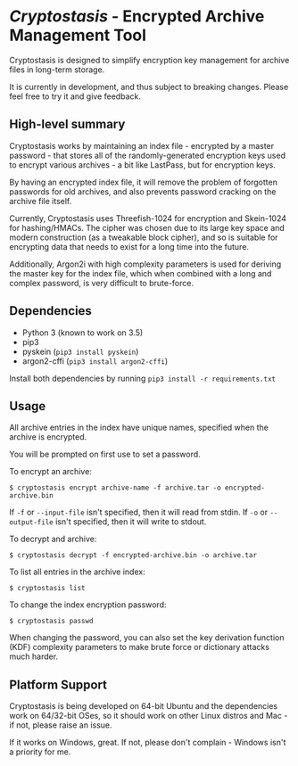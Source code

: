 *Cryptostasis* - Encrypted Archive Management Tool
==================================================

Cryptostasis is designed to simplify encryption key management for archive files in long-term storage.

It is currently in development, and thus subject to breaking changes. Please feel free to try it and give feedback.

High-level summary
------------------

Cryptostasis works by maintaining an index file - encrypted by a master password - that stores all of the randomly-generated encryption keys used to encrypt various archives - a bit like LastPass, but for encryption keys.

By having an encrypted index file, it will remove the problem of forgotten passwords for old archives, and also prevents password cracking on the archive file itself.

Currently, Cryptostasis uses Threefish-1024 for encryption and Skein-1024 for hashing/HMACs. The cipher was chosen due to its large key space and modern construction (as a tweakable block cipher), and so is suitable for encrypting data that needs to exist for a long time into the future.

Additionally, Argon2i with high complexity parameters is used for deriving the master key for the index file, which when combined with a long and complex password, is very difficult to brute-force.

Dependencies
------------

* Python 3 (known to work on 3.5)
* pip3
* pyskein (`pip3 install pyskein`)
* argon2-cffi (`pip3 install argon2-cffi`)

Install both dependencies by running `pip3 install -r requirements.txt`

Usage
-----

All archive entries in the index have unique names, specified when the archive is encrypted.

You will be prompted on first use to set a password.

To encrypt an archive:

`$ cryptostasis encrypt archive-name -f archive.tar -o encrypted-archive.bin`

If `-f` or `--input-file` isn't specified, then it will read from stdin. If `-o` or `--output-file` isn't specified, then it will write to stdout.

To decrypt and archive:

`$ cryptostasis decrypt -f encrypted-archive.bin -o archive.tar`

To list all entries in the archive index:

`$ cryptostasis list`

To change the index encryption password:

`$ cryptostasis passwd`

When changing the password, you can also set the key derivation function (KDF) complexity parameters to make brute force or dictionary attacks much harder.

Platform Support
----------------

Cryptostasis is being developed on 64-bit Ubuntu and the dependencies work on 64/32-bit OSes, so it should work on other Linux distros and Mac - if not, please raise an issue.

If it works on Windows, great. If not, please don't complain - Windows isn't a priority for me.

